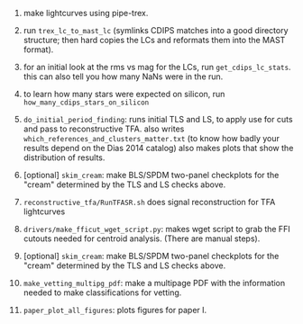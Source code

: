 1. make lightcurves using pipe-trex.

2. run `trex_lc_to_mast_lc` (symlinks CDIPS matches into a good directory
   structure; then hard copies the LCs and reformats them into the MAST
   format).

3. for an initial look at the rms vs mag for the LCs, run
   `get_cdips_lc_stats`. this can also tell you how many NaNs were in the
   run.

4. to learn how many stars were expected on silicon, run
   `how_many_cdips_stars_on_silicon`

5. `do_initial_period_finding`: runs initial TLS and LS, to apply use for cuts
   and pass to reconstructive TFA.
   also writes `which_references_and_clusters_matter.txt` (to know how badly
   your results depend on the Dias 2014 catalog)
   also makes plots that show the distribution of results.

6. [optional] `skim_cream`: make BLS/SPDM two-panel checkplots for the "cream"
   determined by the TLS and LS checks above.

7. `reconstructive_tfa/RunTFASR.sh` does signal reconstruction for TFA
   lightcurves

8. `drivers/make_fficut_wget_script.py`: makes wget script to grab the FFI
   cutouts needed for centroid analysis. (There are manual steps).

9.  [optional] `skim_cream`: make BLS/SPDM two-panel checkplots for the "cream"
    determined by the TLS and LS checks above.

10. `make_vetting_multipg_pdf`: make a multipage PDF with the information needed
   to make classifications for vetting.

11. `paper_plot_all_figures`: plots figures for paper I.

